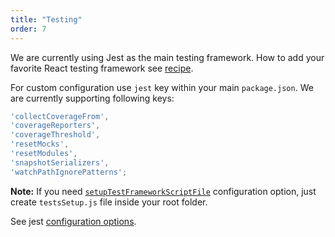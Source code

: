 ```yaml
---
title: "Testing"
order: 7
---
```


We are currently using Jest as the main testing framework.
How to add your favorite React testing framework see [recipe](/scripts-recipes#testing-with-enzyme).

For custom configuration use `jest` key within your main `package.json`. We are currently supporting following keys:

```js
'collectCoverageFrom',
'coverageReporters',
'coverageThreshold',
'resetMocks',
'resetModules',
'snapshotSerializers',
'watchPathIgnorePatterns';
```

**Note:** If you need [`setupTestFrameworkScriptFile`](http://jestjs.io/docs/en/configuration#setuptestframeworkscriptfile-string) configuration option, just create `testsSetup.js` file inside your root folder.

See jest [configuration options](http://jestjs.io/docs/en/configuration).
